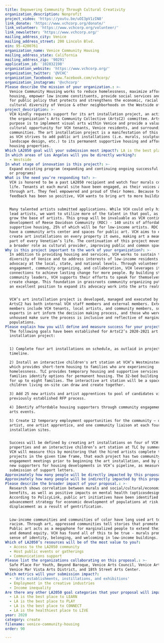 ```yaml
---
title: Empowering Community Through Cultural Creativity
organization_description: Nonprofit
project_video: 'https://youtu.be/uOI3pV1zIN8'
link_donate: 'https://www.vchcorp.org/donate/'
link_volunteer: 'https://www.vchcorp.org/volunteer/'
link_newsletter: 'https://www.vchcorp.org/'
mailing_address_city: Venice
mailing_address_street: 200 Lincoln Blvd.
ein: 95-4200761
organization_name: Venice Community Housing
mailing_address_state: California
mailing_address_zip: '90291'
application_id: '102832198'
organization_website: 'https://www.vchcorp.org/'
organization_twitter: '@VCHC'
organization_facebook: www.facebook.com/vchcorp/
organization_instagram: '@vchcorp'
Please describe the mission of your organization.: >-
  Venice Community Housing works to reduce homelessness, maximize affordable
  housing, empower low income constituents, provide social services and advocate
  for public policy that protects and strengthens the economic, racial and
  cultural diversity of Venice & other neighborhoods on the Westside of LA.
project_description: >-
  VCH kindly requests support for its art installation project, an activity of
  the organization’s Arts Community Collective (ArtsC2) committee. ArtsC2's
  purpose is to implement visual arts within Venice and provide a valuable
  cultural opportunity for VCH tenants, Venice residents, and surrounding
  communities. The art installation project is a manifestation of this purpose,
  as VCH strives to add public art installations (i.e. murals, sculptures,
  landscape design, etc.) to its permanent supportive housing and affordable
  housing properties. 
Which LA2050 goal will your submission most impact?: LA is the best place to CREATE
In which areas of Los Angeles will you be directly working?:
  - Westside
In what stage of innovation is this project?: >-
  Expand existing program (expanding and continuing ongoing successful projects
  or programs)
What is the need you’re responding to?: >-
  VCH is honored to be a past LA2050 recipient and watch four murals come to
  life. Tenants at each mural site have been engaged, as their voices are lifted
  through art. They feel empowered and proud of their homes. Because tenant
  feedback has been so positive, VCH wants to bring art to more buildings. 


  Many talented artists submitted applications. While VCH could only hire four
  lead artists, we want to utilize more of the talent in that pool, as well as
  grow the base of artists. This group will be invaluable as VCH continues the
  development of Reese Davidson Community (RDC) - 140 units of affordable and
  supportive housing, 25% of which will be for low-income artists. RDC will also
  have a community arts center and spaces for public art. VCH aims to eventually
  create art installations on every property it owns, making art a meaningful
  part of every Venetian’s life. The continuation of this project moves VCH into
  a broader role as cultural provider, improving public and common space.  
Why is this project important to the work of your organization?: >-
  In addition to providing housing and services, VCH works to sustain the
  diversity of Venice and to address interests of low-income residents through
  advocacy at the local, state, and national levels. Through volunteer
  engagement, community organizing, and collaboration, VCH leverages its
  connections to achieve lasting change for more people. By building strong
  community leaders, VCH supports their efforts to speak for themselves and
  create change. This foundation in grassroots community organizing puts VCH in
  an excellent position to expand its advocacy work into the arts realm. 


  VCH’s art installation project is developed, managed and executed by ArtsC2.
  ArtsC2 has both internal VCH staff members and external members. External
  members include VCH tenants, local artists, and community members, so that
  experts in art inform the decision making process, and those who were formerly
  unhoused make sure the process is inclusive and reflective of marginalized
  populations.
Please explain how you will define and measure success for your project.: >-
  The following goals have been established for ArtsC2’s 2020-2021 art
  installation project:


  1) Complete four art installations on schedule, as outlaid in project
  timeline.

  2) Install an interactive children's art station at VCH’s Westminster TLC,
  which provides short-term housing to families who are experiencing
  homelessness. TLC provides temporary housing and supportive services while
  families identify options for permanent housing. The 32-bed building has room
  for up to eight families. The interactive art station will be a space where
  children living on-site can draw and create together.

  3) Add 25 new artists and artist apprentices to pool of candidates via the
  previously established RFP process.

  4) Identify affordable housing supporters through community engagement and
  arts events.

  5) Create 12 temporary employment opportunities for the community – one lead
  artist, one artist apprentice, and one community liaison at each four art
  installation sites. 


  Success will be defined by creating art installations on four of VCH’s
  properties and an interactive children’s art station at TLC by summer of 2021.
  VCH will measure this by monitoring that the hired artists complete their
  projects in the given time frame, that each project has two community
  engagement meetings prior to beginning the art installation, and by gaining
  new supporters for housing developments in VCH’s pipeline, as measured by the
  submission of support letters. 
Approximately how many people will be directly impacted by this proposal?: '300'
Approximately how many people will be indirectly impacted by this proposal?: '40000'
Please describe the broader impact of your proposal.: >-
  Research shows correlation between murals and social/cultural/economic
  benefits, as well as positive impacts on mental health (opticosdesign.com).
  According to PolicyLink, public art initiatives have been identified as an
  advancement strategy for economic development of populations at risk of
  displacement as a result of gentrification. 


  Low-income communities and communities of color have long used art to survive
  racism. Through art, oppressed communities tell stories that promote healing.
  Public art acts as a megaphone for marginalized people to extend their voice
  and demand equity. VCH has found all of this to be true - murals promote a
  sense of identity, belonging, and welcoming in low-income buildings. 
Which of LA2050’s resources will be of the most value to you?:
  - Access to the LA2050 community
  - Host public events or gatherings
  - Communications support
Please list the organizations collaborating on this proposal.: >-
  Safe Place For Youth, Beyond Baroque, Venice Arts Council, Venice Art Crawl,
  Venice Mar Vista Arts District, and 18th Street Arts Center.
Which metrics will your submission impact?:
  - 'Arts establishments, instillations, and exhibitions'
  - Employment in the creative industries
  - Income inequality
Are there any other LA2050 goal categories that your proposal will impact?:
  - LA is the best place to LEARN
  - LA is the best place to PLAY
  - LA is the best place to CONNECT
  - LA is the healthiest place to LIVE
year: 2020
category: create
filename: venice-community-housing
order: 90

---
```

